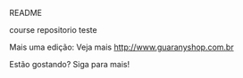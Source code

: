 README

course repositorio teste

Mais uma edição: Veja mais http://www.guaranyshop.com.br

Estão gostando? Siga para mais!
